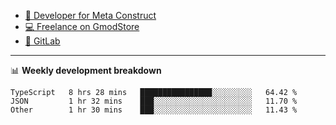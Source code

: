 - [🎈 Developer for Meta Construct](https://metastruct.net)
- [💻 Freelance on GmodStore](https://www.gmodstore.com/users/Tenrys)
- [🦊 GitLab](https://gitlab.com/Tenrys)

---

📊 **Weekly development breakdown**
<!--START_SECTION:waka-->

```text
TypeScript   8 hrs 28 mins   ████████████████░░░░░░░░░   64.42 %
JSON         1 hr 32 mins    ███░░░░░░░░░░░░░░░░░░░░░░   11.70 %
Other        1 hr 30 mins    ███░░░░░░░░░░░░░░░░░░░░░░   11.43 %
```

<!--END_SECTION:waka-->
